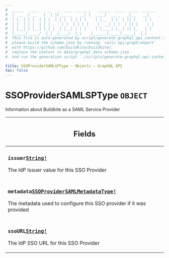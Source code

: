 ```yaml
---
#  _____   ____    _   _  ____ _______   ______ _____ _____ _______
#  |  __  / __   |  | |/ __ __   __| |  ____|  __ _   _|__   __|
#  | |  | | |  | | |  | | |  | | | |    | |__  | |  | || |    | |
#  | |  | | |  | | | . ` | |  | | | |    |  __| | |  | || |    | |
#  | |__| | |__| | | |  | |__| | | |    | |____| |__| || |_   | |
#  |_____/ ____/  |_| _|____/  |_|    |______|_____/_____|  |_|
#  This file is auto-generated by script/generate_graphql_api_content.sh,
#  please build the schema.json by running `rails api:graph:export`
#  with https://github.com/buildkite/buildkite/,
#  replace the content in data/graphql_data_schema.json
#  and run the generation script `./scripts/generate-graphql-api-content.sh`.

title: SSOProviderSAMLSPType – Objects – GraphQL API
toc: false
---
```

<!-- vale off -->
<h1 class="has-pills" data-algolia-exclude>
  SSOProviderSAMLSPType
  <span class="pill pill--object pill--normal-case pill--large"><code>OBJECT</code></span>
</h1>
<!-- vale on -->


Information about Buildkite as a SAML Service Provider

<table class="responsive-table responsive-table--single-column-rows">
  <thead>
    <th>
      <h2 data-algolia-exclude>Fields</h2>
    </th>
  </thead>
  <tbody>
    <tr><td><h3 class="is-small has-pills"><code>issuer</code><a href="/docs/apis/graphql/schemas/scalar/string" class="pill pill--scalar pill--normal-case pill--medium" title="Go to SCALAR String"><code>String!</code></a></h3><p>The IdP Issuer value for this SSO Provider</p></td></tr><tr><td><h3 class="is-small has-pills"><code>metadata</code><a href="/docs/apis/graphql/schemas/object/ssoprovidersamlmetadatatype" class="pill pill--object pill--normal-case pill--medium" title="Go to OBJECT SSOProviderSAMLMetadataType"><code>SSOProviderSAMLMetadataType!</code></a></h3><p>The metadata used to configure this SSO provider if it was provided</p></td></tr><tr><td><h3 class="is-small has-pills"><code>ssoURL</code><a href="/docs/apis/graphql/schemas/scalar/string" class="pill pill--scalar pill--normal-case pill--medium" title="Go to SCALAR String"><code>String!</code></a></h3><p>The IdP SSO URL for this SSO Provider</p></td></tr>
  </tbody>
</table>

